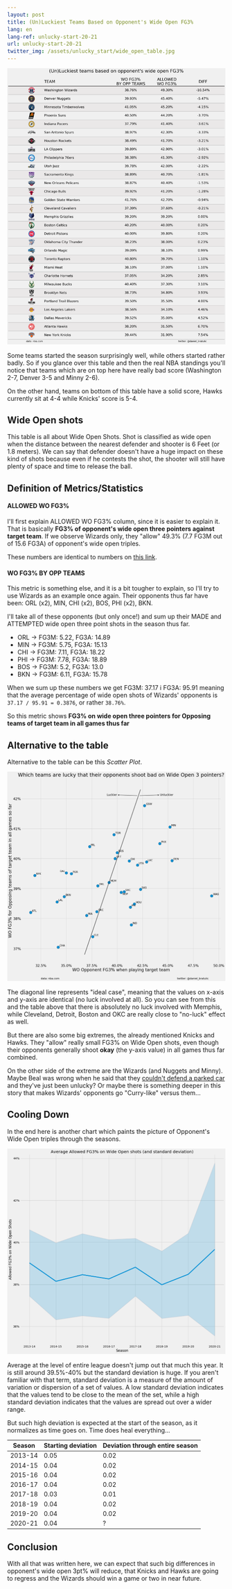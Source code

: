 ```yaml
---
layout: post
title: (Un)Luckiest Teams Based on Opponent's Wide Open FG3%
lang: en
lang-ref: unlucky-start-20-21
url: unlucky-start-20-21
twitter_img: /assets/unlucky_start/wide_open_table.jpg
---
```



![](/assets/unlucky_start/wide_open_table.png)

Some teams started the season surprisingly well, while others started rather badly. So if you glance over this table and then the real NBA standings you'll notice that teams which are on top here have really bad score (Washington 2-7, Denver 3-5 and Minny 2-6).

On the other hand, teams on bottom of this table have a solid score, Hawks currently sit at 4-4 while Knicks' score is 5-4.  

<!--more-->

## Wide Open shots

This table is all about Wide Open Shots. Shot is classified as wide open when the distance between the nearest defender and shooter is 6 Feet (or 1.8 meters). We can say that defender doesn't have a huge impact on these kind of shots because even if he contests the shot, the shooter will still have plenty of space and time to release the ball.

## Definition of Metrics/Statistics

#### ALLOWED WO FG3%

I'll first explain ALLOWED WO FG3% column, since it is easier to explain it. That is basically **FG3% of opponent's wide open three pointers against target team**. If we observe Wizards only, they "allow" 49.3% (7.7 FG3M out of 15.6 FG3A) of opponent's wide open triples.

These numbers are identical to numbers on [this link](https://www.nba.com/stats/teams/opponent-shots-closest-defender/?Season=2020-21&SeasonType=Regular%20Season&CloseDefDistRange=6%2B%20Feet%20-%20Wide%20Open).

#### WO FG3% BY OPP TEAMS

This metric is something else, and it is a bit tougher to explain, so I'll try to use Wizards as an example once again. Their opponents thus far have been: ORL (x2), MIN, CHI (x2), BOS, PHI (x2), BKN.

I'll take all of these opponents (but only once!) and sum up their MADE and ATTEMPTED wide open three point shots in the season thus far.

* ORL -> FG3M: 5.22, FG3A: 14.89
* MIN -> FG3M: 5.75, FG3A: 15.13
* CHI -> FG3M: 7.11, FG3A: 18.22
* PHI -> FG3M: 7.78, FG3A: 18.89
* BOS -> FG3M: 5.2, FG3A: 13.0
* BKN -> FG3M: 6.11, FG3A: 15.78

When we sum up these numbers we get FG3M: 37.17 i FG3A: 95.91 meaning that the average percentage of wide open shots of Wizards' opponents is `37.17 / 95.91 = 0.3876`, or rather `38.76%`.

So this metric shows **FG3% on wide open three pointers for Opposing teams of target team in all games thus far**

## Alternative to the table

Alternative to the table can be this *Scatter Plot*.

![](/assets/unlucky_start/wide_open_3pt_luck.png)

The diagonal line represents "ideal case", meaning that the values on x-axis and y-axis are identical (no luck involved at all). So you can see from this and the table above that there is absolutely no luck involved with Memphis, while Cleveland, Detroit, Boston and OKC are really close to "no-luck" effect as well.

But there are also some big extremes, the already mentioned Knicks and Hawks. They "allow" really small FG3% on Wide Open shots, even though their opponents generally shoot **okay** (the y-axis value) in all games thus far combined.

On the other side of the extreme are the Wizards (and Nuggets and Minny). Maybe Beal was wrong when he said that they [couldn't defend a parked car](https://bleacherreport.com/articles/2926076-bradley-beal-says-wizards-cant-guard-a-parked-car-after-loss-to-celtics) and they've just been unlucky? Or maybe there is something deeper in this story that makes Wizards' opponents go "Curry-like" versus them...


## Cooling Down

In the end here is another chart which paints the picture of Opponent's Wide Open triples through the seasons.

![](/assets/unlucky_start/mean_stddev_through_years.png)

Average at the level of entire league doesn't jump out that much this year. It is still around 39.5%-40% but the standard deviation is huge. If you aren't familiar with that term, standard deviation is a measure of the amount of variation or dispersion of a set of values. A low standard deviation indicates that the values tend to be close to the mean of the set, while a high standard deviation indicates that the values are spread out over a wider range.

But such high deviation is expected at the start of the season, as it normalizes as time goes on. Time does heal everything...

| Season | Starting deviation | Deviation through entire season |
| ------ | ------------------ | ------------------------ |
| 2013-14 | 0.05 | 0.02 |
| 2014-15 | 0.04 | 0.02 |
| 2015-16 | 0.04 | 0.02 |
| 2016-17 | 0.04 | 0.02 |
| 2017-18 | 0.03 | 0.01 |
| 2018-19 | 0.04 | 0.02 |
| 2019-20 | 0.04 | 0.02 |
| 2020-21 | 0.04 | ? |

## Conclusion

With all that was written here, we can expect that such big differences in opponent's wide open 3pt% will reduce, that Knicks and Hawks are going to regress and the Wizards should win a game or two in near future. 
